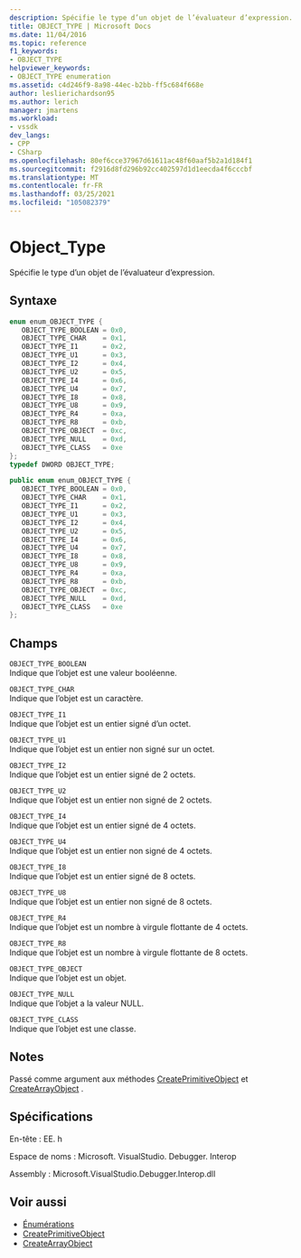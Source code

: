```yaml
---
description: Spécifie le type d’un objet de l’évaluateur d’expression.
title: OBJECT_TYPE | Microsoft Docs
ms.date: 11/04/2016
ms.topic: reference
f1_keywords:
- OBJECT_TYPE
helpviewer_keywords:
- OBJECT_TYPE enumeration
ms.assetid: c4d246f9-8a98-44ec-b2bb-ff5c684f668e
author: leslierichardson95
ms.author: lerich
manager: jmartens
ms.workload:
- vssdk
dev_langs:
- CPP
- CSharp
ms.openlocfilehash: 80ef6cce37967d61611ac48f60aaf5b2a1d184f1
ms.sourcegitcommit: f2916d8fd296b92cc402597d1d1eecda4f6cccbf
ms.translationtype: MT
ms.contentlocale: fr-FR
ms.lasthandoff: 03/25/2021
ms.locfileid: "105082379"
---
```

# <a name="object_type"></a>Object_Type
Spécifie le type d’un objet de l’évaluateur d’expression.

## <a name="syntax"></a>Syntaxe

```cpp
enum enum_OBJECT_TYPE { 
   OBJECT_TYPE_BOOLEAN = 0x0,
   OBJECT_TYPE_CHAR    = 0x1,
   OBJECT_TYPE_I1      = 0x2,
   OBJECT_TYPE_U1      = 0x3,
   OBJECT_TYPE_I2      = 0x4,
   OBJECT_TYPE_U2      = 0x5,
   OBJECT_TYPE_I4      = 0x6,
   OBJECT_TYPE_U4      = 0x7,
   OBJECT_TYPE_I8      = 0x8,
   OBJECT_TYPE_U8      = 0x9,
   OBJECT_TYPE_R4      = 0xa,
   OBJECT_TYPE_R8      = 0xb,
   OBJECT_TYPE_OBJECT  = 0xc,
   OBJECT_TYPE_NULL    = 0xd,
   OBJECT_TYPE_CLASS   = 0xe
};
typedef DWORD OBJECT_TYPE;
```

```csharp
public enum enum_OBJECT_TYPE { 
   OBJECT_TYPE_BOOLEAN = 0x0,
   OBJECT_TYPE_CHAR    = 0x1,
   OBJECT_TYPE_I1      = 0x2,
   OBJECT_TYPE_U1      = 0x3,
   OBJECT_TYPE_I2      = 0x4,
   OBJECT_TYPE_U2      = 0x5,
   OBJECT_TYPE_I4      = 0x6,
   OBJECT_TYPE_U4      = 0x7,
   OBJECT_TYPE_I8      = 0x8,
   OBJECT_TYPE_U8      = 0x9,
   OBJECT_TYPE_R4      = 0xa,
   OBJECT_TYPE_R8      = 0xb,
   OBJECT_TYPE_OBJECT  = 0xc,
   OBJECT_TYPE_NULL    = 0xd,
   OBJECT_TYPE_CLASS   = 0xe
};
```

## <a name="fields"></a>Champs
 `OBJECT_TYPE_BOOLEAN`\
 Indique que l’objet est une valeur booléenne.

 `OBJECT_TYPE_CHAR`\
 Indique que l’objet est un caractère.

 `OBJECT_TYPE_I1`\
 Indique que l’objet est un entier signé d’un octet.

 `OBJECT_TYPE_U1`\
 Indique que l’objet est un entier non signé sur un octet.

 `OBJECT_TYPE_I2`\
 Indique que l’objet est un entier signé de 2 octets.

 `OBJECT_TYPE_U2`\
 Indique que l’objet est un entier non signé de 2 octets.

 `OBJECT_TYPE_I4`\
 Indique que l’objet est un entier signé de 4 octets.

 `OBJECT_TYPE_U4`\
 Indique que l’objet est un entier non signé de 4 octets.

 `OBJECT_TYPE_I8`\
 Indique que l’objet est un entier signé de 8 octets.

 `OBJECT_TYPE_U8`\
 Indique que l’objet est un entier non signé de 8 octets.

 `OBJECT_TYPE_R4`\
 Indique que l’objet est un nombre à virgule flottante de 4 octets.

 `OBJECT_TYPE_R8`\
 Indique que l’objet est un nombre à virgule flottante de 8 octets.

 `OBJECT_TYPE_OBJECT`\
 Indique que l’objet est un objet.

 `OBJECT_TYPE_NULL`\
 Indique que l’objet a la valeur NULL.

 `OBJECT_TYPE_CLASS`\
 Indique que l’objet est une classe.

## <a name="remarks"></a>Notes
 Passé comme argument aux méthodes [CreatePrimitiveObject](../../../extensibility/debugger/reference/idebugfunctionobject-createprimitiveobject.md) et [CreateArrayObject](../../../extensibility/debugger/reference/idebugfunctionobject-createarrayobject.md) .

## <a name="requirements"></a>Spécifications
 En-tête : EE. h

 Espace de noms : Microsoft. VisualStudio. Debugger. Interop

 Assembly : Microsoft.VisualStudio.Debugger.Interop.dll

## <a name="see-also"></a>Voir aussi
- [Énumérations](../../../extensibility/debugger/reference/enumerations-visual-studio-debugging.md)
- [CreatePrimitiveObject](../../../extensibility/debugger/reference/idebugfunctionobject-createprimitiveobject.md)
- [CreateArrayObject](../../../extensibility/debugger/reference/idebugfunctionobject-createarrayobject.md)
